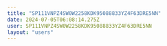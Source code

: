 ```yaml
---
title: "SP111VNPZ4SW0W2258KDK95088833YZ4F63DRE5NN"
date: 2024-07-05T06:08:14.275Z
user: SP111VNPZ4SW0W2258KDK95088833YZ4F63DRE5NN
layout: "users"
---
```

    